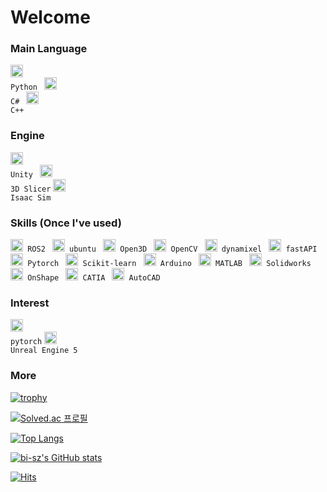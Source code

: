 # Welcome 

### Main Language
<code><img height="20" src="https://cdn.icon-icons.com/icons2/112/PNG/512/python_18894.png"> Python </code> <code><img height="20" src="https://cdn.icon-icons.com/icons2/2415/PNG/512/csharp_plain_logo_icon_146577.png"> C# </code> <code><img height="20" src="https://cdn.icon-icons.com/icons2/2415/PNG/512/cplusplus_plain_logo_icon_146580.png"> C++ </code>

### Engine
<code><img height="20" src="https://encrypted-tbn0.gstatic.com/images?q=tbn:ANd9GcSGmk5KcrMEFoal50UzgzMjmcG_MMm-kXaFWw&s"> Unity </code> <code><img height="20" src="https://encrypted-tbn0.gstatic.com/images?q=tbn:ANd9GcQQbv-a6OYU3nUq3haKCA3oDcrGI7HLFRNpHQ&s"> 3D Slicer</code> <code><img height="20" src="https://avatars.githubusercontent.com/u/157846462?s=280&v=4"> Isaac Sim</code>

### Skills (Once I've used)
<code><img height="20" src=""> ROS2 </code> <code><img height="20" src=""> ubuntu </code> <code><img height="20" src=""> Open3D </code> <code><img height="20" src=""> OpenCV </code> <code><img height="20" src=""> dynamixel </code> <code><img height="20" src=""> fastAPI </code> <code><img height="20" src=""> Pytorch </code> <code><img height="20" src=""> Scikit-learn </code> <code><img height="20" src=""> Arduino </code> <code><img height="20" src=""> MATLAB </code> <code><img height="20" src=""> Solidworks </code> <code><img height="20" src=""> OnShape </code> <code><img height="20" src=""> CATIA </code> <code><img height="20" src=""> AutoCAD </code>

### Interest
<code><img height="20" src="https://static-00.iconduck.com/assets.00/pytorch-icon-1694x2048-jgwjy3ne.png"> pytorch</code> <code><img height="20" src="https://encrypted-tbn0.gstatic.com/images?q=tbn:ANd9GcSbbF1IlzlfduFuJc46Di05EYTka_EK3watWw&s"> Unreal Engine 5</code>



### More
[![trophy](https://github-profile-trophy.vercel.app/?username=rafaam11&theme=flat&column=7)](https://github.com/rafaam11/)

[![Solved.ac 프로필](http://mazassumnida.wtf/api/v2/generate_badge?boj=dgrme21)](https://solved.ac/dgrme21)

﻿[![Top Langs](https://github-readme-stats.vercel.app/api/top-langs/?username=rafaam11&langs_count=10&layout=compact&theme=graywhite)](https://github.com/rafaam11/rafaam11)﻿  

[![bi-sz's GitHub stats](https://github-readme-stats.vercel.app/api?username=rafaam11&include_all_commits=true&show_icons=true&theme=graywhite)](https://github.com/rafaam11/github-readme-stats)

[![Hits](https://hits.seeyoufarm.com/api/count/incr/badge.svg?url=https%3A%2F%2Fgithub.com%2Frafaam11%2Fhit-counter&count_bg=%23405CF3&title_bg=%23555555&icon=&icon_color=%23E7E7E7&title=GitHub&edge_flat=false)](https://hits.seeyoufarm.com)
